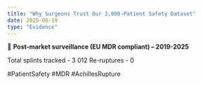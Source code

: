 ```yaml
---
title: "Why Surgeons Trust Our 3,000-Patient Safety Dataset"
date: 2025-06-19
type: "Evidence"
---
```


🧮 **Post-market surveillance (EU MDR compliant) – 2019-2025**

Total splints tracked - 3 012
Re-ruptures - 0

 #PatientSafety #MDR #AchillesRupture
